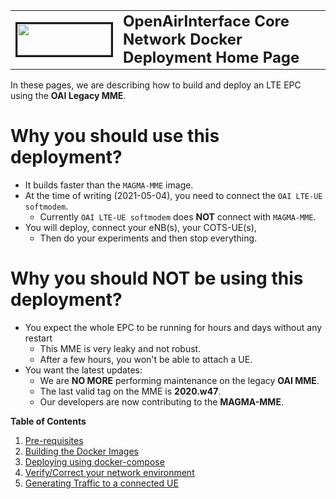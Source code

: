 <table style="border-collapse: collapse; border: none;">
  <tr style="border-collapse: collapse; border: none;">
    <td style="border-collapse: collapse; border: none;">
      <a href="http://www.openairinterface.org/">
         <img src="./images/oai_final_logo.png" alt="" border=3 height=50 width=150>
         </img>
      </a>
    </td>
    <td style="border-collapse: collapse; border: none; vertical-align: center;">
      <b><font size = "5">OpenAirInterface Core Network Docker Deployment Home Page</font></b>
    </td>
  </tr>
</table>

In these pages, we are describing how to build and deploy an LTE EPC using the **OAI Legacy MME**.

# Why you should use this deployment? #

-  It builds faster than the `MAGMA-MME` image.
-  At the time of writing (2021-05-04), you need to connect the `OAI LTE-UE softmodem`.
   -  Currently `OAI LTE-UE softmodem` does **NOT** connect with `MAGMA-MME`.
-  You will deploy, connect your eNB(s), your COTS-UE(s),
   - Then do your experiments and then stop everything.

# Why you should NOT be using this deployment? #

-  You expect the whole EPC to be running for hours and days without any restart
   - This MME is very leaky and not robust.
   - After a few hours, you won't be able to attach a UE.
-  You want the latest updates:
   - We are **NO MORE** performing maintenance on the legacy **OAI MME**.
   - The last valid tag on the MME is **2020.w47**.
   - Our developers are now contributing to the **MAGMA-MME**.


**Table of Contents**

1.  [Pre-requisites](./DEPLOY_PRE_REQUESITES.md)
2.  [Building the Docker Images](./BUILD_IMAGES.md)
3.  [Deploying using docker-compose](../docker-compose/oai-mme-legacy/README.md)
4.  [Verify/Correct your network environment](./CONFIGURE_NETWORKS.md)
5.  [Generating Traffic to a connected UE](./GENERATE_TRAFFIC.md)
